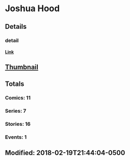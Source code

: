 # Joshua  Hood 
## Details
### detail
#### [Link](http://marvel.com/comics/creators/7384/joshua_hood?utm_campaign=apiRef&utm_source=225578a89fc76f3d20fbffda5d17a88d)
## [Thumbnail](http://i.annihil.us/u/prod/marvel/i/mg/b/40/image_not_available.jpg)
## Totals
### Comics: 11
### Series: 7
### Stories: 16
### Events: 1
## Modified: 2018-02-19T21:44:04-0500